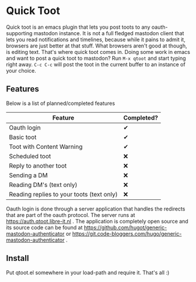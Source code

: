 # Quick Toot
Quick toot is an emacs plugin that lets you post toots to any oauth-supporting mastodon
instance. It is not a full fledged mastodon client that lets you read notifications and
timelines, because while it pains to admit it, browsers are just better at that
stuff. What browsers aren't good at though, is editing text. That's where quick toot comes
in. Doing some work in emacs and want to post a quick toot to mastodon? Run `M-x qtoot`
and start typing right away. `C-c C-c` will post the toot in the current buffer to an
instance of your choice.

## Features
Below is a list of planned/completed features

| Feature                                   | Completed? |
|-------------------------------------------|------------|
| Oauth login                               | ✔          |
| Basic toot                                | ✔          |
| Toot with Content Warning                 | ✔          |
| Scheduled toot                            | ❌         |
| Reply to another toot                     | ❌         |
| Sending a DM                              | ❌         |
| Reading DM's (text only)                  | ❌         |
| Reading replies to your toots (text only) | ❌         |

Oauth login is done through a server application that handles the redirects that are part
of the oauth protocol. The server runs at https://auth.qtoot.libre-it.nl . The application
is completely open source and its source code can be found at
https://github.com/hugot/generic-mastodon-authenticator or
https://git.code-bloggers.com/hugo/generic-mastodon-authenticator .

## Install
Put qtoot.el somewhere in your load-path and require it. That's all :)
